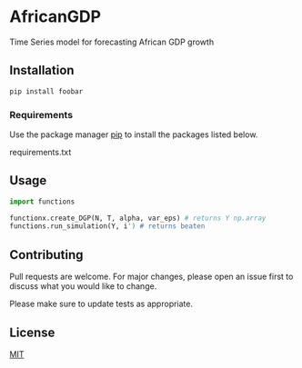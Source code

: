 # AfricanGDP
Time Series model for forecasting African GDP growth

## Installation
```bash
pip install foobar
```
### Requirements
Use the package manager [pip](https://pip.pypa.io/en/stable/) to install the packages listed below.

requirements.txt

## Usage

```python
import functions

functionx.create_DGP(N, T, alpha, var_eps) # returns Y np.array
functions.run_simulation(Y, i') # returns beaten
```

## Contributing
Pull requests are welcome. For major changes, please open an issue first to discuss what you would like to change.

Please make sure to update tests as appropriate.

## License
[MIT](https://choosealicense.com/licenses/mit/)
